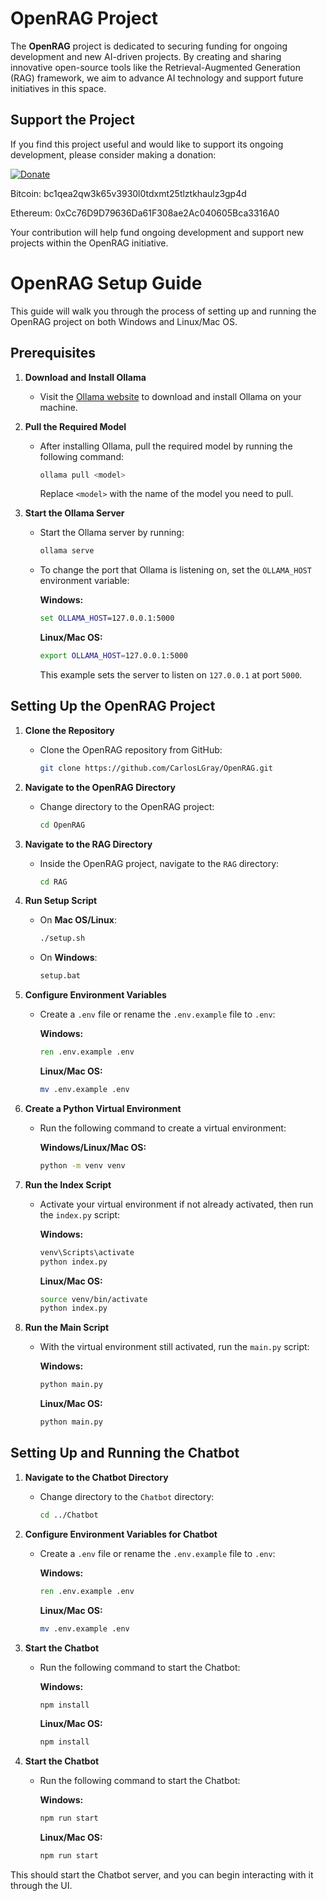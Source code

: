 # OpenRAG Project

The **OpenRAG** project is dedicated to securing funding for ongoing development and new AI-driven projects. By creating and sharing innovative open-source tools like the Retrieval-Augmented Generation (RAG) framework, we aim to advance AI technology and support future initiatives in this space.

## Support the Project

If you find this project useful and would like to support its ongoing development, please consider making a donation:

[![Donate](https://img.shields.io/badge/Donate-PayPal-blue.svg)](https://www.paypal.com/donate/?business=FQDLJUCG8MQ3L&no_recurring=0&item_name=The+OpenRAG+project+is+dedicated+to+securing+funding+for+ongoing+development+and+new+AI-driven+projects.&currency_code=USD)

Bitcoin: bc1qea2qw3k65v3930l0tdxmt25tlztkhaulz3gp4d

Ethereum: 0xCc76D9D79636Da61F308ae2Ac040605Bca3316A0

Your contribution will help fund ongoing development and support new projects within the OpenRAG initiative.

# OpenRAG Setup Guide

This guide will walk you through the process of setting up and running the OpenRAG project on both Windows and Linux/Mac OS.

## Prerequisites

1. **Download and Install Ollama**
   - Visit the [Ollama website](https://ollama.com) to download and install Ollama on your machine.

2. **Pull the Required Model**
   - After installing Ollama, pull the required model by running the following command:
     ```bash
     ollama pull <model>
     ```
     Replace `<model>` with the name of the model you need to pull.

3. **Start the Ollama Server**
   - Start the Ollama server by running:
     ```bash
     ollama serve
     ```
   - To change the port that Ollama is listening on, set the `OLLAMA_HOST` environment variable:

     **Windows:**
     ```cmd
     set OLLAMA_HOST=127.0.0.1:5000
     ```

     **Linux/Mac OS:**
     ```bash
     export OLLAMA_HOST=127.0.0.1:5000
     ```

     This example sets the server to listen on `127.0.0.1` at port `5000`.

## Setting Up the OpenRAG Project

1. **Clone the Repository**
   - Clone the OpenRAG repository from GitHub:
     ```bash
     git clone https://github.com/CarlosLGray/OpenRAG.git
     ```

2. **Navigate to the OpenRAG Directory**
   - Change directory to the OpenRAG project:
     ```bash
     cd OpenRAG
     ```

3. **Navigate to the RAG Directory**
   - Inside the OpenRAG project, navigate to the `RAG` directory:
     ```bash
     cd RAG
     ```

4. **Run Setup Script**
   - On **Mac OS/Linux**:
     ```bash
     ./setup.sh
     ```
   - On **Windows**:
     ```cmd
     setup.bat
     ```

5. **Configure Environment Variables**
   - Create a `.env` file or rename the `.env.example` file to `.env`:
     
     **Windows:**
     ```cmd
     ren .env.example .env
     ```
     
     **Linux/Mac OS:**
     ```bash
     mv .env.example .env
     ```

6. **Create a Python Virtual Environment**
   - Run the following command to create a virtual environment:

     **Windows/Linux/Mac OS:**
     ```bash
     python -m venv venv
     ```

7. **Run the Index Script**
   - Activate your virtual environment if not already activated, then run the `index.py` script:

     **Windows:**
     ```cmd
     venv\Scripts\activate
     python index.py
     ```

     **Linux/Mac OS:**
     ```bash
     source venv/bin/activate
     python index.py
     ```

8. **Run the Main Script**
   - With the virtual environment still activated, run the `main.py` script:

     **Windows:**
     ```cmd
     python main.py
     ```

     **Linux/Mac OS:**
     ```bash
     python main.py
     ```

## Setting Up and Running the Chatbot

1. **Navigate to the Chatbot Directory**
   - Change directory to the `Chatbot` directory:
     ```bash
     cd ../Chatbot
     ```

2. **Configure Environment Variables for Chatbot**
   - Create a `.env` file or rename the `.env.example` file to `.env`:
     
     **Windows:**
     ```cmd
     ren .env.example .env
     ```
     
     **Linux/Mac OS:**
     ```bash
     mv .env.example .env
     ```

3. **Start the Chatbot**
   - Run the following command to start the Chatbot:

     **Windows:**
     ```cmd
     npm install
     ```

     **Linux/Mac OS:**
     ```bash
     npm install
     ```
4. **Start the Chatbot**
   - Run the following command to start the Chatbot:

     **Windows:**
     ```cmd
     npm run start
     ```

     **Linux/Mac OS:**
     ```bash
     npm run start
     ```

This should start the Chatbot server, and you can begin interacting with it through the UI.

